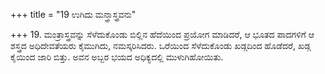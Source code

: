 +++
title = "19 ಉಗಿದು ಮನ್ತ್ರಾಸ್ತ್ರವನು"

+++
19. ಮಂತ್ರಾಸ್ತ್ರವನ್ನು ಸೆಳೆದುಕೊಂಡು ಬಿಲ್ಲಿನ ಹೆದೆಯಿಂದ ಪ್ರಯೋಗ ಮಾಡಿದರೆ, ಆ ಭೂತದ ಪಾದಗಳಿಗೆ ಆ ಶಸ್ತ್ರದ ಅಧಿದೇವತೆಯರು ಕೈಮುಗಿದು, ನಮಸ್ಕರಿಸಿದರು. ಒರೆಯಿಂದ ಸೆಳೆದುಕೊಂಡು ಖಡ್ಗದಿಂದ ಹೊಡೆದರೆ, ಖಡ್ಗ ಕೈಯಿಂದ ಜಾರಿ ಬಿತ್ತು. ಅವನ ಅಬ್ಬರ ಭಯದ ಅಧಿಕ್ಯದಲ್ಲಿ ಮುಳುಗಿಹೋಯಿತು.